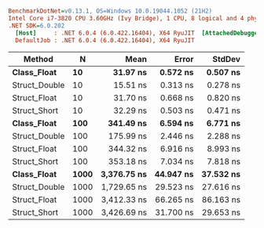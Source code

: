 ``` ini

BenchmarkDotNet=v0.13.1, OS=Windows 10.0.19044.1052 (21H2)
Intel Core i7-3820 CPU 3.60GHz (Ivy Bridge), 1 CPU, 8 logical and 4 physical cores
.NET SDK=6.0.202
  [Host]     : .NET 6.0.4 (6.0.422.16404), X64 RyuJIT  [AttachedDebugger]
  DefaultJob : .NET 6.0.4 (6.0.422.16404), X64 RyuJIT


```
|        Method |    N |        Mean |     Error |    StdDev |
|-------------- |----- |------------:|----------:|----------:|
|   **Class_Float** |   **10** |    **31.97 ns** |  **0.572 ns** |  **0.507 ns** |
| Struct_Double |   10 |    15.51 ns |  0.313 ns |  0.278 ns |
|  Struct_Float |   10 |    31.70 ns |  0.668 ns |  0.820 ns |
|  Struct_Short |   10 |    32.29 ns |  0.503 ns |  0.471 ns |
|   **Class_Float** |  **100** |   **341.49 ns** |  **6.594 ns** |  **6.771 ns** |
| Struct_Double |  100 |   175.99 ns |  2.446 ns |  2.288 ns |
|  Struct_Float |  100 |   344.32 ns |  6.916 ns |  8.993 ns |
|  Struct_Short |  100 |   353.18 ns |  7.034 ns |  7.818 ns |
|   **Class_Float** | **1000** | **3,376.75 ns** | **44.947 ns** | **37.532 ns** |
| Struct_Double | 1000 | 1,729.65 ns | 29.523 ns | 27.616 ns |
|  Struct_Float | 1000 | 3,412.33 ns | 66.265 ns | 86.163 ns |
|  Struct_Short | 1000 | 3,426.69 ns | 31.700 ns | 29.653 ns |
